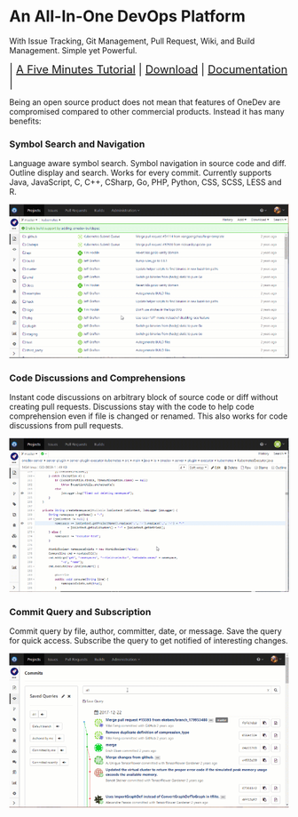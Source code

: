 # An All-In-One DevOps Platform 

With Issue Tracking, Git Management, Pull Request, Wiki, and Build Management. Simple yet Powerful.

<div style="font-size: 20px;">
| <a href="https://code.onedev.io/projects/onedev-manual/blob/master/pages/5min-tutorial.md">A Five Minutes Tutorial</a> 
| <a href="https://code.onedev.io/projects/onedev-server/builds">Download</a> 
| <a href="https://code.onedev.io/projects/onedev-manual/blob">Documentation</a> |
</div>
<p>

Being an open source product does not mean that features of OneDev are compromised compared to other commercial products. Instead it has many benefits:

### Symbol Search and Navigation

Language aware symbol search. Symbol navigation in source code and diff. Outline display and search. Works for every commit. Currently supports Java, JavaScript, C, C++, CSharp, Go, PHP, Python, CSS, SCSS, LESS and R. 

![Symbol Search](introduction/symbol-search.gif)

### Code Discussions and Comprehensions

Instant code discussions on arbitrary block of source code or diff without creating pull requests. Discussions stay with the code to help code comprehension even if file is changed or renamed. This also works for code discussions from pull requests. 

![Code Comments](introduction/code-comments.gif)

### Commit Query and Subscription

Commit query by file, author, committer, date, or message. Save the query for quick access. Subscribe the query to get notified of interesting changes.

![Commit Query](introduction/commit-query.gif)